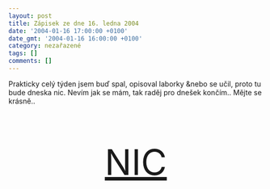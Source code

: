 ```yaml
---
layout: post
title: Zápisek ze dne 16. ledna 2004
date: '2004-01-16 17:00:00 +0100'
date_gmt: '2004-01-16 16:00:00 +0100'
category: nezařazené
tags: []
comments: []
---
```

<p>Prakticky celý týden jsem buď spal, opisoval laborky &amp;nebo se učil, proto tu bude dneska  nic. Nevím jak se mám, tak raděj pro dnešek končím.. Mějte se krásně..</p>
<p style="font-size:500%; text-align:center"><a href="obsah.php" title="4all: sorry, not havin' a good time..">NIC</a></p>
